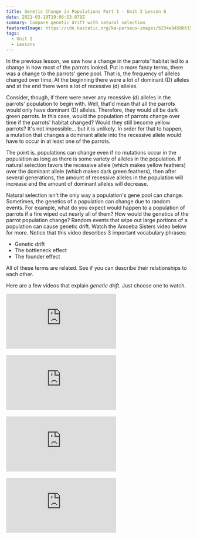 ```yaml
---
title: Genetic Change in Populations Part 1 - Unit 2 Lesson 6
date: 2021-03-18T19:06:53.079Z
summary: Compare genetic drift with natural selection
featuredImage: https://cdn.kastatic.org/ka-perseus-images/b234e8458b515387b9e048050170127b4448d0a5.jpg
tags:
  - Unit 2
  - Lessons
---
```

In the previous lesson, we saw how a change in the parrots' habitat led to a change in how most of the parrots looked. Put in more fancy terms, there was a change to the parrots' gene pool. That is, the frequency of alleles changed over time. At the beginning there were a lot of dominant (D) alleles and at the end there were a lot of recessive (d) alleles.

Consider, though, if there were never any recessive (d) alleles in the parrots' population to begin with. Well, that'd mean that all the parrots would only have dominant (D) alleles. Therefore, they would all be dark green parrots. In this case, would the population of parrots change over time if the parrots' habitat changed? Would they still become yellow parrots? It's not impossible... but it is unlikely. In order for that to happen, a mutation that changes a dominant allele into the recessive allele would have to occur in at least one of the parrots.

The point is, populations can change even if no mutations occur in the population as long as there is some variety of alleles in the population. If natural selection favors the recessive allele (which makes yellow feathers) over the dominant allele (which makes dark green feathers), then after several generations, the amount of recessive alleles in the population will increase and the amount of dominant alleles will decrease.

Natural selection isn't the only way a population's gene pool can change. Sometimes, the genetics of a population can change due to random events. For example, what do you expect would happen to a population of parrots if a fire wiped out nearly all of them? How would the genetics of the parrot population change? Random events that wipe out large portions of a population can cause genetic drift. Watch the Amoeba Sisters video below for more. Notice that this video describes 3 important vocabulary phrases:

* Genetic drift
* The bottleneck effect
* The founder effect

All of these terms are related. See if you can describe their relationships to each other.

Here are a few videos that explain *genetic drift*. Just choose one to watch.

<div class="youtube-container"><iframe class="responsive-iframe" src="https://www.youtube.com/embed/W0TM4LQmoZY" frameborder="0" allow="accelerometer; autoplay; clipboard-write; encrypted-media; gyroscope; picture-in-picture" allowfullscreen></iframe></div>

<br>

<div class="youtube-container"><iframe class="responsive-iframe" src="https://www.youtube.com/embed/mjQ_yN5znyk" frameborder="0" allow="accelerometer; autoplay; clipboard-write; encrypted-media; gyroscope; picture-in-picture" allowfullscreen></iframe></div>

<br>

<div class="youtube-container"><iframe class="responsive-iframe" src="https://www.youtube.com/embed/IRTn0iNkAHI" frameborder="0" allow="accelerometer; autoplay; clipboard-write; encrypted-media; gyroscope; picture-in-picture" allowfullscreen></iframe></div>

<br>

<div class="youtube-container"><iframe class="responsive-iframe" src="https://www.youtube.com/embed/SRWXEMlI0_U" frameborder="0" allow="accelerometer; autoplay; clipboard-write; encrypted-media; gyroscope; picture-in-picture" allowfullscreen></iframe></div>